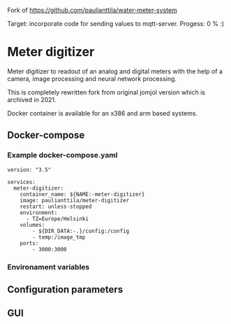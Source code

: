 Fork of https://github.com/paulianttila/water-meter-system 

Target:  incorporate code for sending values to mqtt-server.
Progess: 0 %  :)


# Meter digitizer

Meter digitizer to readout of an analog and digital meters with the help of a camera, image processing and neural network processing.

This is completely rewritten fork from original jomjol version which is archived in 2021.

Docker container is available for an x386 and arm based systems.

## Docker-compose

### Example docker-compose.yaml

```
version: "3.5"

services:
  meter-digitizer:
    container_name: ${NAME:-meter-digitizer}
    image: paulianttila/meter-digitizer
    restart: unless-stopped
    environment:
      - TZ=Europe/Helsinki
    volumes:
        - ${DIR_DATA:-.}/config:/config
        - temp:/image_tmp
    ports:
        - 3000:3000
```

### Environament variables

## Configuration parameters

## GUI

